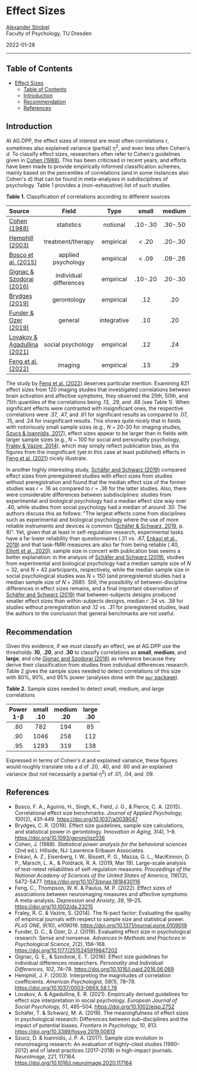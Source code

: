 # Effect Sizes

[Alexander Strobel](alexander.strobel@tu-dresden.de)<br>
Faculty of Psychology, TU Dresden

2022-01-28

---

## Table of Contents

- [Effect Sizes](#effect-sizes)
  - [Table of Contents](#table-of-contents)
  - [Introduction](#introduction)
  - [Recommendation](#recommendation)
  - [References](#references)

## Introduction

At AG.DPP, the effect sizes of interest are most often correlations *r*, sometimes also explained variance (partial) &eta;<sup>2</sup>, and even less often Cohen's *d*. To classify effect sizes, researchers often refer to Cohen's guidelines given in [Cohen (1988)](#references). This has been criticised in recent years, and efforts have been made to provide empirically informed classification schemes, mainly based on the percentiles of correlations (and in some instances also Cohen's *d*) that can be found in meta-analyses in subdisciplines of psychology. Table 1 provides a (non-exhaustive) list of such studies.

**Table 1.** Classification of correlations according to different sources

| Source                                     |         Field          |    Type     |  small  | medium  | large |
| :----------------------------------------- | :--------------------: | :---------: | :-----: | :-----: | :---: |
| [Cohen (1988)](#references)                |       statistics       |  notional   | .10-.30 | .30-.50 | > .50 |
| [Hemphill (2003)](#references)             |   treatment/therapy    |  empirical  |  < .20  | .20-.30 | > .30 |
| [Bosco et al. (2015)](#references)         |   applied psychology   |  empirical  |  < .09  | .09-.26 | > .26 |
| [Gignac & Szodorai (2016)](#references)    | individual differences |  empirical  | .10-.20 | .20-.30 | > .30 |
| [Brydges (2019)](#references)              |      gerontology       |  empirical  |   .12   |   .20   |  .32  |
| [Funder & Ozer (2019)](#references)        |        general         | integrative |   .10   |   .20   |  .30  |
| [Lovakov & Agadullina (2021)](#references) |   social psychology    |  empirical  |   .12   |   .24   |  .41  |
| [Feng et al. (2022)](#references)          |        imaging         |  empirical  |   .13   |   .29   |  .48  |

The study by [Feng et al. (2022)](#references) deserves particular mention. Examining 821 effect sizes from 120 imaging studies that investigated correlations between brain activation and affective symptoms, they observed the 25th, 50th, and 75th quantiles of the correlations being .13, .29, and .48 (see Table 1). When significant effects were contrasted with insignificant ones, the respective correlations were .37, .47, and .61 for significant results as compared to .07, .15, and .24 for insignificant results. This shows quite nicely that in fields with notoriously small sample sizes (e.g., *N* ~ 20-30 for imaging studies, [Szucs & Ioannidis, 2017](#references)), effect sizes appear to be larger than in fields with larger sample sizes (e.g., *N* ~ 100 for social and personality psychology, [Fraley & Vazire, 2014](#references)), which may simply reflect publication bias, as the figures from the insignificant (yet in this case at least published) effects in [Feng et al. (2021)](#references) nicely illustrate.

In another highly interesting study, [Schäfer and Schwarz (2019)](#references) compared effect sizes from preregistered studies with effect sizes from studies without preregistration and found that the median effect size of the former studies was *r* = .16 as compared to *r* = .36 for the latter studies. Also, there were considerable differences between subdisciplines: studies from experimental and biological psychology had a median effect size way over .40, while studies from social psychology had a median of around .30. The authors discuss this as follows: "The largest effects come from disciplines such as experimental and biological psychology where the use of more reliable instruments and devices is common ([Schäfer & Schwarz, 2019](#references), p. 8)". Yet, given that at least in self-regulation research, experimental tasks have a far lower reliability than questionnaires (.31 vs. .67, [Enkavi et al., 2019](#references)) and that task-fMRI measures are also far from being reliable (.40, [Elliott et al., 2020](#references)), sample size in concert with publication bias seems a better explanation: in the analysis of [Schäfer and Schwarz (2019)](#references), studies from experimental and biological psychology had a median sample size of *N* = 32, and *N* = 42 participants, respectively, while the median sample size in social psychological studies was *N* = 150 (and preregistered studies had a median sample size of *N* = 268!). Still, the possibility of between-discipline differences in effect sizes remains, and a final important observation of [Schäfer and Schwarz (2019)](#references) that between-subjects designs produced smaller effect sizes than within-subjects designs, median *r* .34 vs. .38 for studies without preregistration and .12 vs. .31 for preregistered studies, lead the authors to the conclusion that general benchmarks are not useful.

## Recommendation

Given this evidence, if we *must* classify an effect, we at AG.DPP use the thresholds **.10**, **.20**, and **.30** to classify correlations as **small**, **medium**, and **large**, and cite [Gignac and Szodorai (2016)](#references) as reference because they derive their classification from studies from individual differences research. Table 2 gives the sample sizes needed to detect correlations of this size with 80%, 90%, and 95% power (analyses done with the [`pwr` package](https://github.com/alex-strobel/DPP-LabManual/wiki/R-package-pwr)).

**Table 2.** Sample sizes needed to detect small, medium, and large correlations

| Power<br>1-&beta; | small<br>.10 | medium<br>.20 | large<br>.30 |
| :---------------: | :----------: | :-----------: | :----------: |
|        .80        |     782      |      194      |      85      |
|        .90        |     1046     |      258      |     112      |
|        .95        |     1293     |      319      |     138      |

Expressed in terms of Cohen's *d* and explained variance, these figures would roughly translate into a *d* of .20, .40, and .60 and an explained variance (but not necessarily a partial &eta;<sup>2</sup>) of .01, .04, and .09.

## References

- Bosco, F. A., Aguinis, H., Singh, K., Field, J. G., & Pierce, C. A. (2015). Correlational effect size benchmarks. *Journal of Applied Psychology, 100*(2), 431–449. https://doi.org/10.1037/a0038047
- Brydges, C. R. (2019). Effect size guidelines, sample size calculations, and statistical power in gerontology. *Innovation in Aging, 3*(4), 1–8. https://doi.org/10.1093/geroni/igz036
- Cohen, J. (1988). *Statistical power analysis for the behavioral sciences* (2nd ed.). Hillside, NJ: Lawrence Erlbaum Associates.<br>
- Enkavi, A. Z., Eisenberg, I. W., Bissett, P. G., Mazza, G. L., MacKinnon, D. P., Marsch, L. A., & Poldrack, R. A. (2019, Mar 19). Large-scale analysis of test-retest reliabilities of self-regulation measures. *Proceedings of the National Academy of Sciences of the United States of America, 116*(12), 5472-5477. https://doi.org/10.1073/pnas.1818430116
- Feng, C., Thompson, W. K. & Paulus, M. P. (2022). Effect sizes of associations between neuroimaging measures and affective symptoms: A meta-analysis. *Depression and Anxiety, 39*, 19–25. https://doi.org/10.1002/da.23215
- Fraley, R. C. & Vazire, S. (2014). The N-pact factor: Evaluating the quality of empirical journals with respect to sample size and statistical power. *PLoS ONE, 9*(10), e109019. https://doi.org/10.1371/journal.pone.0109019
- Funder, D. C., & Ozer, D. J. (2019). Evaluating effect size in psychological research: Sense and nonsense. *Advances in Methods and Practices in Psychological Science, 2*(2), 156–168. https://doi.org/10.1177/2515245919847202
- Gignac, G. E., & Szodorai, E. T. (2016). Effect size guidelines for individual differences researchers. *Personality and Individual Differences, 102*, 74–78. https://doi.org/10.1016/j.paid.2016.06.069
- Hemphill, J. F. (2003). Interpreting the magnitudes of correlation coefficients. *American Psychologist, 58*(1), 78–79. https://doi.org/10.1037/0003-066X.58.1.78
- Lovakov, A. & Agadullina, E. R. (2021). Empirically derived guidelines for effect size interpretation in social psychology. *European Journal of Social Psychology, 51*, 485–504. https://doi.org/10.1002/ejsp.2752
- Schäfer, T. & Schwarz, M. A. (2019). The meaningfulness of effect sizes in psychological research: Differences between sub-disciplines and the impact of potential biases. *Frontiers in Psychology, 10*, 813. https://doi.org/10.3389/fpsyg.2019.00813
- Szucz, D. & Ioannidis, J. P. A. (2017). Sample size evolution in neuroimaging research: An evaluation of highly-cited studies (1990–2012) and of latest practices (2017–2018) in high-impact journals. *NeuroImage, 221*, 117164. https://doi.org/10.1016/j.neuroimage.2020.117164
